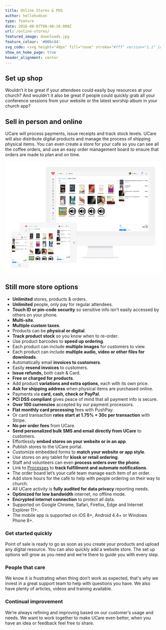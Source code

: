 ```yaml
---
title: Online Stores & POS
author: hellohudson
type: feature
date: 2016-08-07T06:48:10.000Z
url: /online-stores/
featured_image: downloads.jpg
feature_colour: '#00bcd4'
svg_code: <svg height="40px" fill="none" stroke="#fff" version="1.1" id="Layer_1" xmlns="http://www.w3.org/2000/svg" xmlns:xlink="http://www.w3.org/1999/xlink" x="0px" y="0px" viewBox="0 0 24 22" style="enable-background:new 0 0 24 22;" xml:space="preserve"><g id="Layer_2"><g id="Outline_Icons"> <polygon class="st0" points="20.5,21.5 3.5,21.5 1.5,10.5 22.5,10.5 "/> <rect x="0.5" y="8.5" class="st0" width="23" height="2"/> <line class="st0" x1="3.5" y1="6.5" x2="9.5" y2="0.5"/> <line class="st0" x1="20.5" y1="6.5" x2="14.5" y2="0.5"/> <line class="st0" x1="13.5" y1="12.5" x2="13.5" y2="18.5"/> <line class="st0" x1="17.5" y1="12.5" x2="17.5" y2="18.5"/> <line class="st0" x1="10.5" y1="12.5" x2="10.5" y2="18.5"/> <line class="st0" x1="6.5" y1="12.5" x2="6.5" y2="18.5"/> </g></g></svg>
show_on_home_page: true
header_alignment: center
---
```


## Set up shop

Wouldn’t it be great if your attendees could easily buy resources at your church? And wouldn’t it also be great if people could quickly grab all your conference sessions from your website or the latest worship album in your church app?

## Sell in person and online

UCare will process payments, issue receipts and track stock levels. UCare will also distribute digital products and manage the process of shipping physical items. You can even create a store for your cafe so you can see all the coffee orders, and use an easy order management board to ensure that orders are made to plan and on time.

![](stores_2.png)

## Still more store options

*   **Unlimited** stores, products & orders.
*   **Unlimited** people, only pay for regular attendees.
*   **Touch ID or pin-code security** so sensitive info isn’t easily accessed by others on your phone.
*   **Multi-site**.
*   **Multiple custom taxes**.
*   Products can be **physical or digital**.
*   **Track product stock** so you know when to re-order.
*   Use product barcodes to **speed up ordering**.
*   Each product can include **multiple images** for customers to view.
*   Each product can include **multiple audio, video or other files for downloads**.
*   Automatically email **invoices to customers**.
*   Easily **resend invoices** to customers.
*   **Issue refunds,** both cash & Card.
*   **Free or charged for products**.
*   Add product **variations and extra options**, each with its own price.
*   **Ask for shipping address** when physical items are purchased online.
*   Payments via **card, cash, check or PayPal**.
*   **PCI DSS compliant** gives peace of mind that all payment info is secure.
*   **Over 100 currencies** accepted by our payment processors.
*   **Flat monthly card processing** fees with PushPay.
*   Or card transaction **rates start at 1.75% + 30c per transaction** with Stripe.
*   **No per order fees** from UCare.
*   **Send personalized bulk SMS and email directly from UCare** to customers.
*   Effortlessly **embed stores on your website or in an app**.
*   Publish stores to the UCare portal.
*   Customize embedded forms to **match your website or app style**.
*   Use stores on any tablet for **kiosk or retail ordering**.
*   Staff and volunteers can even **process orders over the phone**.
*   Link to [Processes](/features/processes-automation/) to **track fulfillment and automate notifications**.
*   The order board let’s your café team manage each item of an order.
*   Add store hours for the café to help with people ordering on their way to church.
*   All UCare activity is **fully audited for data privacy** reporting needs.
*   **Optimized for low bandwidth** internet, no offline mode.
*   **Encrypted internet connection** to protect all data.
*   Supported on Google Chrome, Safari, Firefox, Edge and Internet Explorer 11+.
*   The mobile app is supported on iOS 8+, Android 4.4+ or Windows Phone 8+.

### Get started quickly

Point of sale is ready to go as soon as you create your products and upload any digital resource. You can also quickly add a website store. The set up options will grow as you need and we’re there to guide you with every step.

### People that care

We know it is frustrating when thing don’t work as expected, that's why we invest in a great support team to help with questions you have. We also have plenty of articles, videos and training available.

### Continual improvement

We’re always refining and improving based on our customer’s usage and needs. We want to work together to make UCare even better, when you have an idea or feedback feel free to share.